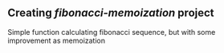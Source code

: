 ## Creating *fibonacci-memoization* project

Simple function calculating fibonacci sequence, but with some improvement as memoization
